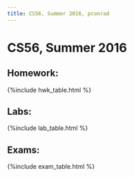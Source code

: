 ```yaml
---
title: CS56, Summer 2016, pconrad
---
```


# CS56, Summer 2016


## Homework:

{%include hwk_table.html %}

## Labs:

{%include lab_table.html %}

## Exams:

{%include exam_table.html %}
